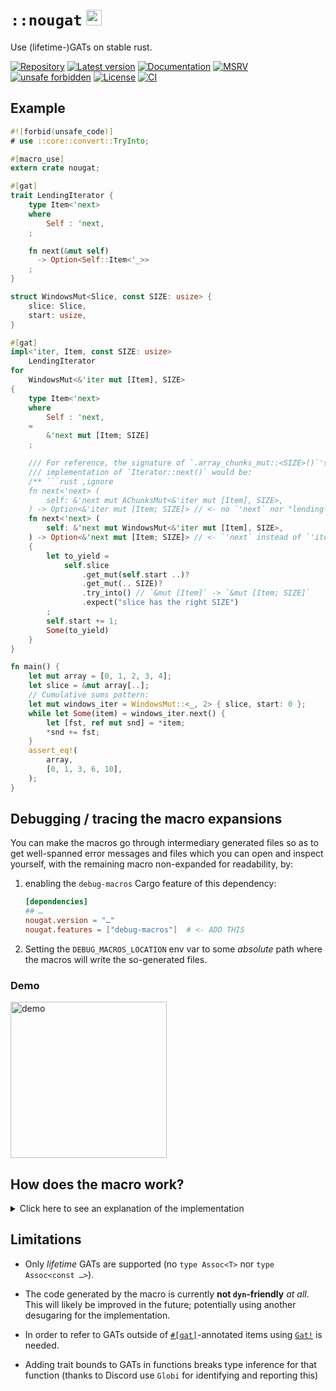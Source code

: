 # `::nougat` <a href="https://www.flaticon.com/free-icon/nougat_2255580"><img src="https://user-images.githubusercontent.com/9920355/170709986-aaa13f92-0faf-4b5d-89c9-6463b6b3d49b.png" title="nougat logo from https://www.flaticon.com/free-icon/nougat_2255580" alt="nougat logo" width="25" /></a>

Use (lifetime-)GATs on stable rust.

[![Repository](https://img.shields.io/badge/repository-GitHub-brightgreen.svg)](
https://github.com/danielhenrymantilla/nougat.rs)
[![Latest version](https://img.shields.io/crates/v/nougat.svg)](
https://crates.io/crates/nougat)
[![Documentation](https://docs.rs/nougat/badge.svg)](
https://docs.rs/nougat)
[![MSRV](https://img.shields.io/badge/MSRV-1.53.0-white)](
https://gist.github.com/danielhenrymantilla/8e5b721b3929084562f8f65668920c33)
[![unsafe forbidden](https://img.shields.io/badge/unsafe-forbidden-success.svg)](
https://github.com/rust-secure-code/safety-dance/)
[![License](https://img.shields.io/crates/l/nougat.svg)](
https://github.com/danielhenrymantilla/nougat.rs/blob/master/LICENSE-ZLIB)
[![CI](https://github.com/danielhenrymantilla/nougat.rs/workflows/CI/badge.svg)](
https://github.com/danielhenrymantilla/nougat.rs/actions)

<!-- Templated by `cargo-generate` using https://github.com/danielhenrymantilla/proc-macro-template -->

## Example

```rust
#![forbid(unsafe_code)]
# use ::core::convert::TryInto;

#[macro_use]
extern crate nougat;

#[gat]
trait LendingIterator {
    type Item<'next>
    where
        Self : 'next,
    ;

    fn next(&mut self)
      -> Option<Self::Item<'_>>
    ;
}

struct WindowsMut<Slice, const SIZE: usize> {
    slice: Slice,
    start: usize,
}

#[gat]
impl<'iter, Item, const SIZE: usize>
    LendingIterator
for
    WindowsMut<&'iter mut [Item], SIZE>
{
    type Item<'next>
    where
        Self : 'next,
    =
        &'next mut [Item; SIZE]
    ;

    /// For reference, the signature of `.array_chunks_mut::<SIZE>()`'s
    /// implementation of `Iterator::next()` would be:
    /** ```rust ,ignore
    fn next<'next> (
        self: &'next mut AChunksMut<&'iter mut [Item], SIZE>,
    ) -> Option<&'iter mut [Item; SIZE]> // <- no `'next` nor "lending-ness"! ``` */
    fn next<'next> (
        self: &'next mut WindowsMut<&'iter mut [Item], SIZE>,
    ) -> Option<&'next mut [Item; SIZE]> // <- `'next` instead of `'iter`: lending!
    {
        let to_yield =
            self.slice
                .get_mut(self.start ..)?
                .get_mut(.. SIZE)?
                .try_into() // `&mut [Item]` -> `&mut [Item; SIZE]`
                .expect("slice has the right SIZE")
        ;
        self.start += 1;
        Some(to_yield)
    }
}

fn main() {
    let mut array = [0, 1, 2, 3, 4];
    let slice = &mut array[..];
    // Cumulative sums pattern:
    let mut windows_iter = WindowsMut::<_, 2> { slice, start: 0 };
    while let Some(item) = windows_iter.next() {
        let [fst, ref mut snd] = *item;
        *snd += fst;
    }
    assert_eq!(
        array,
        [0, 1, 3, 6, 10],
    );
}
```

## Debugging / tracing the macro expansions

You can make the macros go through intermediary generated files so as to get
well-spanned error messages and files which you can open and inspect yourself,
with the remaining macro non-expanded for readability, by:

 1. enabling the `debug-macros` Cargo feature of this dependency:

    ```toml
    [dependencies]
    ## …
    nougat.version = "…"
    nougat.features = ["debug-macros"]  # <- ADD THIS
    ```

 1. Setting the `DEBUG_MACROS_LOCATION` env var to some _absolute_ path where
    the macros will write the so-generated files.

### Demo

[<img src="https://i.imgur.com/0yyQVJf.gif" height="250" alt="demo"/>](
https://i.imgur.com/0yyQVJf.gif)

## How does the macro work?

<details><summary>Click here to see an explanation of the implementation</summary>

#### Some historical context

 1. **2021/02/24**: [Experimentation with `for<'lt> Trait<'lt>` as a super-trait
    to emulate GATs](https://rust-lang.zulipchat.com/#narrow/stream/122651-general/topic/What.20will.20GATs.20allow.20streaming.20iterators.20to.20do.20differently.3F/near/228154288)

      - (I suspect there may even be previous experimentations and usages over
        URLO; but I just can't find them at the moment)

    This already got GATs almost done, but for two things, regarding which I did
    complain at the time 😅:

      - The `Trait<'lt>` embedded _all_ the associated items, including the
        methods, and not just the associated "generic" type.

        This, in turn, could lead to problems if these other items relied on
        the associated type being _fully generic_, as I observe [here](
        https://rust-lang.zulipchat.com/#narrow/stream/122651-general/topic/What.20will.20GATs.20allow.20streaming.20iterators.20to.20do.20differently.3F/near/229123071), on the **2021/03/06**.

      - I was unable to express the `where Self : 'next` GAT-bounds.

 1. **2022/03/08**: [I officially mention the workaround for
    "_late_/`for`-quantifying `where T : 'lt`" clauses thanks implicit bounds
    on types such as `&'lt T`](https://users.rust-lang.org/t/how-to-end-borrow-in-this-code/72719/2?u=yandros).

<details><summary>Click to see even more context</summary>

  - I didn't come out with this idea by myself; it's a bit fuzzy
    but I recall URLO user `steffahn` working _a lot_ with similar shenanigans
    (_e.g._, this **2021/04/26** [issue](https://github.com/rust-lang/rust/issues/84591)),
    and I clearly remember `Kestrer` over the community Discord [pointing out
    the implicit bound hack](https://discord.com/channels/273534239310479360/592856094527848449/842887682044461056).

      - For those interested, I used this technique, later on, to work around
        a nasty "overly restrictive lifetime-bound in higher-order closure
        context" issue in [a very detailed URLO post that I think you'll find
        interesting](https://users.rust-lang.org/t/argument-requires-that-is-borrowed-for-static/66503/2?u=yandros).

    So all this, around that time became "advanced knowledge" shared amongst
    some URLO regulars (such as `steffahn` and `quinedot`), but never really
    actioned from there on: the idea was to wait for the _proper solution_, that
    is, GATs.

  - Nonetheless, I started pondering about the idea of this very crate, dubbed
    `autogatic` at the time:

      - [post summary](https://rust-lang.zulipchat.com/#narrow/stream/213817-t-lang/topic/Understanding.20the.20motivations.20for.20GATs/near/269116316)

      - [a post with near identical examples to what this crate currently
        offers](https://rust-lang.zulipchat.com/#narrow/stream/213817-t-lang/topic/Understanding.20the.20motivations.20for.20GATs/near/269293332)

      - Sadly the proposal was received rather coldly: GATs were very close to
        stabilization, so a tool to automate a workaround/polyfill that was
        expected to quickly become stale was not deemed useful.

        So I waited. And waited. Finally the stabilization issue was opened,
        and… kind of "shut down" (more precisely, delayed until a bunch of
        aspects can be sorted out, see that issue for more info). And truth be
        told, the arguments not to stabilize right now seem quite legitimate
        and well-founded, imho, even if I still hope for a mid-term
        stabilization of the issue.

        What all that made was justify my `autogatic` idea, and so I committed
        to writing that prototypical idea I had in mind: `nougat` was born 🙂

  - At which point [user `Jannis Harder` chimed in and suggested another
    implementation / alternative to polyfilling GATs](
    https://rust-lang.zulipchat.com/#narrow/stream/213817-t-lang/topic/Understanding.20the.20motivations.20for.20GATs/near/269877227):

     1. to use the "standard GAT workaround" to define a HKT trait:

        ```rust
        trait WithLifetime<'lt> {
            type T;
        }

        trait HKT : for<'any> WithLifetime<'any> {}
        impl<T : ?Sized + for<'any> WithLifetime<'any>> HKT for T {}
        ```

     1. And then, to replace `type Assoc<'lt>;` with:

        ```rust ,ignore
        type Assoc : ?Sized + HKT;
        ```

          - and use `<Self::Assoc as WithLifetime<'lt>>::T` instead of
            `Self::Assoc<'lt>` when resolving the type with a concrete lifetime.

     1. So as to, on the implementor side, use:

        ```rust ,ignore
        impl LendingIterator for Thing {
         // type Item
         //     <'next>
         //     = &'next str
         // ;
            type Item           = dyn
                for<'next>      WithLifetime<'next, T
                = &'next str
            >;
            // formatted:
            type Item = dyn for<'next> WithLifetime<'next, T = &'next str>;
        }
        ```

          - (or use `for<…> fn…` pointers, but in
            practice they don't work as well as `dyn for<…> Trait`s)

    This approach has a certain number of drawbacks (implicit bounds are harder
    (but not impossible!) to squeeze in), and when `Assoc<'lt>` has bounds of its
    own, a dedicated `HKT` trait featuring such bounds on `T` seems to be needed.

    That being said, this `HKT`-based approach has the advantage of being the only
    one that is remotely capable of being `dyn`-friendly(-ish), which is not the
    case for the "classical workaround" approach.

    See `Sabrina Jewson`'s blog post below to see a more in-depth comparison of
    these two approaches.

</details>

#### The actual explanation

As I was bracing myself to spend hours detailing these tricks 😅, luckily for
me, I learned that somebody had already done all that work, with definitely
nicer prose than mine: `Sabrina Jewson` 🙏. She has written a very complete and
thorough blog post about GATs, their stable polyfills, and how they compare with
each other (funnily enough, [GATs are currently _worse_ than their polyfills
since due to a compiler bug whenever one adds a trait bound to a GAT, then the
GAT in question ends up having to be `: 'static`](
https://rust-lang.zulipchat.com/#narrow/stream/122651-general/topic/.E2.9C.94.20GAT.20LendingIterator.3A.3Achain.20Issue/near/278176903),
for no actual reason other than the compiler brain-farting on it).

Here is the link to said blog post, pointing directly at the workaround that
this crate happens to be using, but feel free to remove the anchor and read the
full post, it's definitely worth it:

> # <a href="https://sabrinajewson.org/blog/the-better-alternative-to-lifetime-gats#hrtb-supertrait">📕 _The Better Alternative to Lifetime GATs_ – by Sabrina Jewson 📕</a>

___

</details>

## Limitations

  - Only _lifetime_ GATs are supported (no `type Assoc<T>` nor
    `type Assoc<const …>`).

  - The code generated by the macro is currently **not `dyn`-friendly** _at all_.
    This will likely be improved in the future; potentially using another
    desugaring for the implementation.

  - In order to refer to GATs outside of
    <code>[#\[gat\]]</code>-annotated items using [`Gat!`] is needed.

  - Adding trait bounds to GATs in functions breaks type inference for that
    function (thanks to Discord use `Globi` for identifying and reporting this)


[`Gat!`]: https://docs.rs/nougat/0.1.*/nougat/macro.Gat.html
[#\[gat\]]: https://docs.rs/nougat/0.1.*/nougat/att.gat.html
